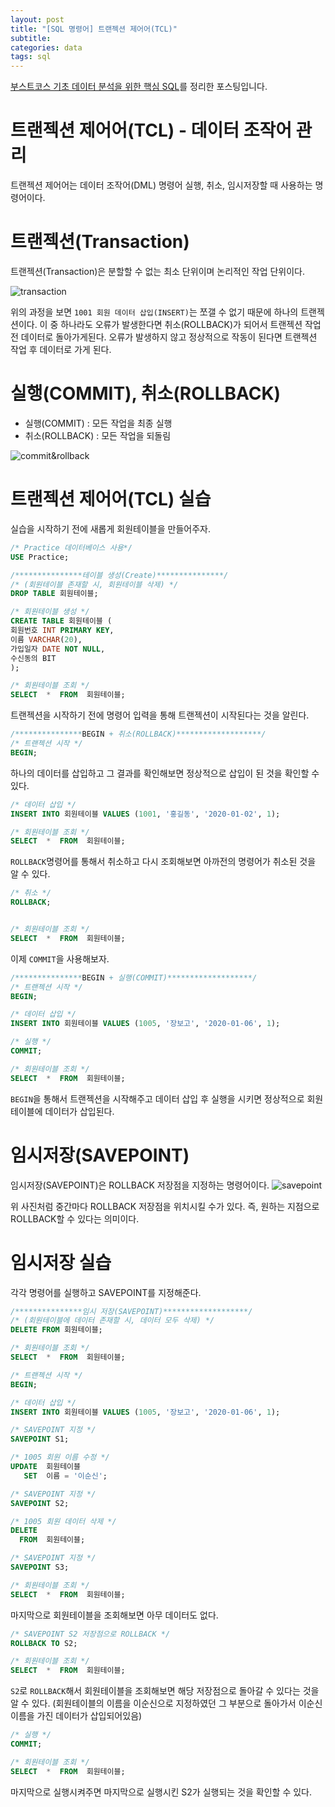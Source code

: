 ```yaml
---
layout: post
title: "[SQL 명령어] 트랜젝션 제어어(TCL)"
subtitle:
categories: data
tags: sql
---
```


[부스트코스 기초 데이터 분석을 위한 핵심 SQL](https://www.boostcourse.org/ds102/joinLectures/114920)를 정리한 포스팅입니다.

# 트랜젝션 제어어(TCL) - 데이터 조작어 관리

트랜젝션 제어어는 데이터 조작어(DML) 명령어 실행, 취소, 임시저장할 때 사용하는 명령어이다.

# 트랜젝션(Transaction)

트랜젝션(Transaction)은 분할할 수 없는 최소 단위이며 논리적인 작업 단위이다.

![transaction](https://cphinf.pstatic.net/mooc/20210305_116/1614902111279CdEqw_PNG/image.PNG)

위의 과정을 보면 `1001 회원 데이터 삽입(INSERT)`는 쪼갤 수 없기 때문에 하나의 트랜젝션이다. 이 중 하나라도 오류가 발생한다면 취소(ROLLBACK)가 되어서 트랜젝션 작업 전 데이터로 돌아가게된다. 오류가 발생하지 않고 정상적으로 작동이 된다면 트랜젝션 작업 후 데이터로 가게 된다.

# 실행(COMMIT), 취소(ROLLBACK)

- 실행(COMMIT) : 모든 작업을 최종 실행
- 취소(ROLLBACK) : 모든 작업을 되돌림

![commit&rollback](https://cphinf.pstatic.net/mooc/20210309_114/1615294375856z2jxR_PNG/_1.png)

# 트랜젝션 제어어(TCL) 실습

실습을 시작하기 전에 새롭게 회원테이블을 만들어주자.

```sql
/* Practice 데이터베이스 사용*/
USE Practice;

/***************테이블 생성(Create)***************/
/* (회원테이블 존재할 시, 회원테이블 삭제) */
DROP TABLE 회원테이블;

/* 회원테이블 생성 */
CREATE TABLE 회원테이블 (
회원번호 INT PRIMARY KEY,
이름 VARCHAR(20),
가입일자 DATE NOT NULL,
수신동의 BIT
);

/* 회원테이블 조회 */
SELECT  *  FROM  회원테이블;
```

트랜젝션을 시작하기 전에 명령어 입력을 통해 트랜젝션이 시작된다는 것을 알린다.

```sql
/***************BEGIN + 취소(ROLLBACK)*******************/
/* 트랜젝션 시작 */
BEGIN;
```

하나의 데이터를 삽입하고 그 결과를 확인해보면 정상적으로 삽입이 된 것을 확인할 수 있다.

```sql
/* 데이터 삽입 */
INSERT INTO 회원테이블 VALUES (1001, '홍길동', '2020-01-02', 1);

/* 회원테이블 조회 */
SELECT  *  FROM  회원테이블;
```

`ROLLBACK`명령어를 통해서 취소하고 다시 조회해보면 아까전의 명령어가 취소된 것을 알 수 있다.

```sql
/* 취소 */
ROLLBACK;


/* 회원테이블 조회 */
SELECT  *  FROM  회원테이블;

```

이제 `COMMIT`을 사용해보자.

```sql
/***************BEGIN + 실행(COMMIT)*******************/
/* 트랜젝션 시작 */
BEGIN;

/* 데이터 삽입 */
INSERT INTO 회원테이블 VALUES (1005, '장보고', '2020-01-06', 1);

/* 실행 */
COMMIT;

/* 회원테이블 조회 */
SELECT  *  FROM  회원테이블;

```

`BEGIN`을 통해서 트랜젝션을 시작해주고 데이터 삽입 후 실행을 시키면 정상적으로 회원테이블에 데이터가 삽입된다.

# 임시저장(SAVEPOINT)

임시저장(SAVEPOINT)은 ROLLBACK 저장점을 지정하는 명령어이다.
![savepoint](https://cphinf.pstatic.net/mooc/20210309_236/1615294506362sOvus_PNG/_3.png)

위 사진처럼 중간마다 ROLLBACK 저장점을 위치시킬 수가 있다. 즉, 원하는 지점으로 ROLLBACK할 수 있다는 의미이다.

# 임시저장 실습

각각 명령어를 실행하고 SAVEPOINT를 지정해준다.

```sql
/***************임시 저장(SAVEPOINT)*******************/
/* (회원테이블에 데이터 존재할 시, 데이터 모두 삭제) */
DELETE FROM 회원테이블;

/* 회원테이블 조회 */
SELECT  *  FROM  회원테이블;

/* 트랜젝션 시작 */
BEGIN;

/* 데이터 삽입 */
INSERT INTO 회원테이블 VALUES (1005, '장보고', '2020-01-06', 1);

/* SAVEPOINT 지정 */
SAVEPOINT S1;

/* 1005 회원 이름 수정 */
UPDATE  회원테이블
   SET  이름 = '이순신';

/* SAVEPOINT 지정 */
SAVEPOINT S2;

/* 1005 회원 데이터 삭제 */
DELETE
  FROM  회원테이블;

/* SAVEPOINT 지정 */
SAVEPOINT S3;

/* 회원테이블 조회 */
SELECT  *  FROM  회원테이블;
```

마지막으로 회원테이블을 조회해보면 아무 데이터도 없다.

```sql
/* SAVEPOINT S2 저장점으로 ROLLBACK */
ROLLBACK TO S2;

/* 회원테이블 조회 */
SELECT  *  FROM  회원테이블;
```

`S2`로 `ROLLBACK`해서 회원테이블을 조회해보면 해당 저장점으로 돌아갈 수 있다는 것을 알 수 있다.
(회원테이블의 이름을 이순신으로 지정하였던 그 부분으로 돌아가서 이순신 이름을 가진 데이터가 삽입되어있음)

```sql
/* 실행 */
COMMIT;

/* 회원테이블 조회 */
SELECT  *  FROM  회원테이블;
```

마지막으로 실행시켜주면 마지막으로 실행시킨 S2가 실행되는 것을 확인할 수 있다.
